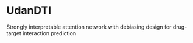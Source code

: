 # UdanDTI
Strongly interpretable attention network with debiasing design for drug-target interaction prediction
